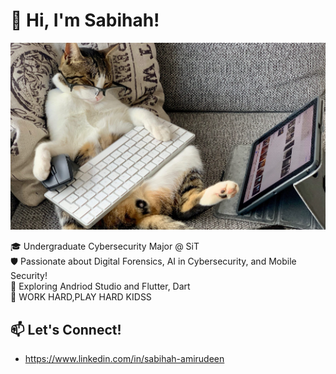 <!--
**SabihahAmirudeen/SabihahAmirudeen** is a ✨ _special_ ✨ repository because its `README.md` (this file) appears on your GitHub profile.

Here are some ideas to get you started:

- 🔭 I’m currently working on ...
- 🌱 I’m currently learning ...
- 👯 I’m looking to collaborate on ...
- 🤔 I’m looking for help with ...
- 💬 Ask me about ...
- 📫 How to reach me: ...
- 😄 Pronouns: ...
- ⚡ Fun fact: ...
-->

# 👋 Hi, I'm Sabihah!

<img src="cat.png" alt="Profile Banner" width="800"/>

🎓 Undergraduate Cybersecurity Major @ SiT <br>
🛡️ Passionate about Digital Forensics, AI in Cybersecurity, and Mobile Security! <br>
🔭 Exploring Andriod Studio and Flutter, Dart <br>
👯 WORK HARD,PLAY HARD KIDSS

## 📫 Let's Connect!
- https://www.linkedin.com/in/sabihah-amirudeen 
